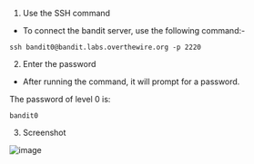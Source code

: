 1) Use the SSH command 

- To connect the bandit server, use the following command:-

```ssh bandit0@bandit.labs.overthewire.org -p 2220```

2) Enter the password

- After running the command, it will prompt for a password.
 
The password of level 0 is:

```bandit0```

3) Screenshot

![image](https://github.com/user-attachments/assets/350b8b8f-8209-4674-9a69-7479a91fe09c)
